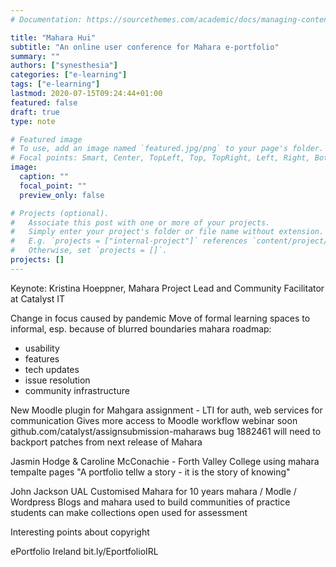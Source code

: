 ```yaml
---
# Documentation: https://sourcethemes.com/academic/docs/managing-content/

title: "Mahara Hui"
subtitle: "An online user conference for Mahara e-portfolio"
summary: ""
authors: ["synesthesia"]
categories: ["e-learning"]
tags: ["e-learning"]
lastmod: 2020-07-15T09:24:44+01:00
featured: false
draft: true
type: note

# Featured image
# To use, add an image named `featured.jpg/png` to your page's folder.
# Focal points: Smart, Center, TopLeft, Top, TopRight, Left, Right, BottomLeft, Bottom, BottomRight.
image:
  caption: ""
  focal_point: ""
  preview_only: false

# Projects (optional).
#   Associate this post with one or more of your projects.
#   Simply enter your project's folder or file name without extension.
#   E.g. `projects = ["internal-project"]` references `content/project/deep-learning/index.md`.
#   Otherwise, set `projects = []`.
projects: []
---
```

Keynote: Kristina Hoeppner, Mahara Project Lead and Community Facilitator at Catalyst IT

Change in focus caused by pandemic
Move of formal learning spaces to informal, esp. because of blurred boundaries
mahara roadmap:
* usability
* features
* tech updates
* issue resolution
* community infrastructure


New Moodle plugin for Mahgara assignment - LTI for auth, web services for communication
Gives more access to Moodle workflow
webinar soon
github.com/catalyst/assignsubmission-maharaws
bug 1882461
will need to backport patches from next release of Mahara

Jasmin Hodge & Caroline McConachie - Forth Valley College
using mahara tempalte pages 
"A portfolio tellw a story - it is the story of knowing"

John Jackson UAL
Customised Mahara for 10 years
mahara / Modle / Wordpress
Blogs and mahara used to build communities of practice
students can make collections open
used for assessment

Interesting points about copyright


ePortfolio Ireland
bit.ly/EportfolioIRL

